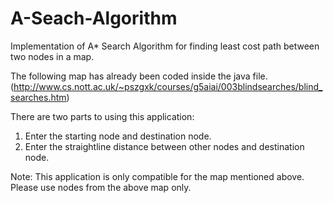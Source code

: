 # A-Seach-Algorithm
Implementation of A* Search Algorithm for finding least cost path between two nodes in a map.

The following map has already been coded inside the java file.
(http://www.cs.nott.ac.uk/~pszgxk/courses/g5aiai/003blindsearches/blind_searches.htm)

There are two parts to using this application:
1) Enter the starting node and destination node.
2) Enter the straightline distance between other nodes and destination node.

Note: This application is only compatible for the map mentioned above. Please use
      nodes from the above map only.
